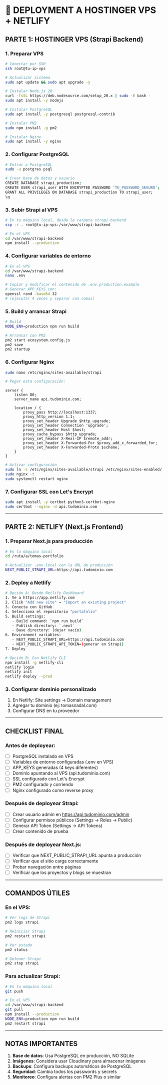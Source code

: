 # 🚀 DEPLOYMENT A HOSTINGER VPS + NETLIFY

## PARTE 1: HOSTINGER VPS (Strapi Backend)

### 1. Preparar VPS
```bash
# Conectar por SSH
ssh root@tu-ip-vps

# Actualizar sistema
sudo apt update && sudo apt upgrade -y

# Instalar Node.js 20
curl -fsSL https://deb.nodesource.com/setup_20.x | sudo -E bash -
sudo apt install -y nodejs

# Instalar PostgreSQL
sudo apt install -y postgresql postgresql-contrib

# Instalar PM2
sudo npm install -g pm2

# Instalar Nginx
sudo apt install -y nginx
```

### 2. Configurar PostgreSQL
```bash
# Entrar a PostgreSQL
sudo -u postgres psql

# Crear base de datos y usuario
CREATE DATABASE strapi_production;
CREATE USER strapi_user WITH ENCRYPTED PASSWORD 'TU_PASSWORD_SEGURO';
GRANT ALL PRIVILEGES ON DATABASE strapi_production TO strapi_user;
\q
```

### 3. Subir Strapi al VPS
```bash
# En tu máquina local, desde la carpeta strapi-backend
scp -r . root@tu-ip-vps:/var/www/strapi-backend

# En el VPS
cd /var/www/strapi-backend
npm install --production
```

### 4. Configurar variables de entorno
```bash
# En el VPS
cd /var/www/strapi-backend
nano .env

# Copiar y modificar el contenido de .env.production.example
# Generar APP_KEYS con:
openssl rand -base64 32
# (ejecutar 4 veces y separar con comas)
```

### 5. Build y arrancar Strapi
```bash
# Build
NODE_ENV=production npm run build

# Arrancar con PM2
pm2 start ecosystem.config.js
pm2 save
pm2 startup
```

### 6. Configurar Nginx
```bash
sudo nano /etc/nginx/sites-available/strapi

# Pegar esta configuración:
```
```nginx
server {
    listen 80;
    server_name api.tudominio.com;

    location / {
        proxy_pass http://localhost:1337;
        proxy_http_version 1.1;
        proxy_set_header Upgrade $http_upgrade;
        proxy_set_header Connection 'upgrade';
        proxy_set_header Host $host;
        proxy_cache_bypass $http_upgrade;
        proxy_set_header X-Real-IP $remote_addr;
        proxy_set_header X-Forwarded-For $proxy_add_x_forwarded_for;
        proxy_set_header X-Forwarded-Proto $scheme;
    }
}
```

```bash
# Activar configuración
sudo ln -s /etc/nginx/sites-available/strapi /etc/nginx/sites-enabled/
sudo nginx -t
sudo systemctl restart nginx
```

### 7. Configurar SSL con Let's Encrypt
```bash
sudo apt install -y certbot python3-certbot-nginx
sudo certbot --nginx -d api.tudominio.com
```

---

## PARTE 2: NETLIFY (Next.js Frontend)

### 1. Preparar Next.js para producción
```bash
# En tu máquina local
cd /ruta/a/tomas-portfolio

# Actualizar .env.local con la URL de producción
NEXT_PUBLIC_STRAPI_URL=https://api.tudominio.com
```

### 2. Deploy a Netlify
```bash
# Opción A: Desde Netlify Dashboard
1. Ve a https://app.netlify.com
2. Click "Add new site" → "Import an existing project"
3. Conecta con GitHub
4. Selecciona el repositorio "portafolio"
5. Build settings:
   - Build command: `npm run build`
   - Publish directory: `.next`
   - Base directory: (dejar vacío)
6. Environment variables:
   - NEXT_PUBLIC_STRAPI_URL=https://api.tudominio.com
   - NEXT_PUBLIC_STRAPI_API_TOKEN=(generar en Strapi)
7. Deploy

# Opción B: Con Netlify CLI
npm install -g netlify-cli
netlify login
netlify init
netlify deploy --prod
```

### 3. Configurar dominio personalizado
1. En Netlify: Site settings → Domain management
2. Agregar tu dominio (ej: tomasnadal.com)
3. Configurar DNS en tu proveedor

---

## CHECKLIST FINAL

### Antes de deployear:
- [ ] PostgreSQL instalado en VPS
- [ ] Variables de entorno configuradas (.env en VPS)
- [ ] APP_KEYS generadas (4 keys diferentes)
- [ ] Dominio apuntando al VPS (api.tudominio.com)
- [ ] SSL configurado con Let's Encrypt
- [ ] PM2 configurado y corriendo
- [ ] Nginx configurado como reverse proxy

### Después de deployear Strapi:
- [ ] Crear usuario admin en https://api.tudominio.com/admin
- [ ] Configurar permisos públicos (Settings → Roles → Public)
- [ ] Generar API Token (Settings → API Tokens)
- [ ] Crear contenido de prueba

### Después de deployear Next.js:
- [ ] Verificar que NEXT_PUBLIC_STRAPI_URL apunta a producción
- [ ] Verificar que el sitio carga correctamente
- [ ] Probar navegación entre páginas
- [ ] Verificar que los proyectos y blogs se muestran

---

## COMANDOS ÚTILES

### En el VPS:
```bash
# Ver logs de Strapi
pm2 logs strapi

# Reiniciar Strapi
pm2 restart strapi

# Ver estado
pm2 status

# Detener Strapi
pm2 stop strapi
```

### Para actualizar Strapi:
```bash
# En tu máquina local
git push

# En el VPS
cd /var/www/strapi-backend
git pull
npm install --production
NODE_ENV=production npm run build
pm2 restart strapi
```

---

## NOTAS IMPORTANTES

1. **Base de datos**: Usa PostgreSQL en producción, NO SQLite
2. **Imágenes**: Considera usar Cloudinary para almacenar imágenes
3. **Backups**: Configura backups automáticos de PostgreSQL
4. **Seguridad**: Cambia todos los passwords y secrets
5. **Monitoreo**: Configura alertas con PM2 Plus o similar
